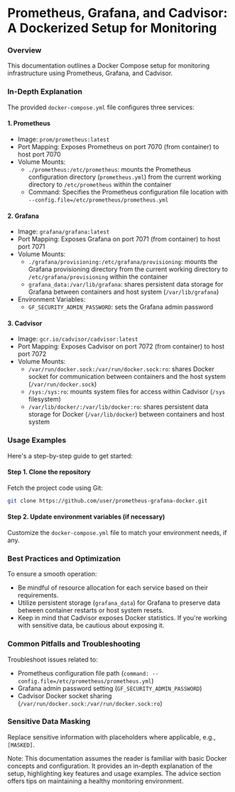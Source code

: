 Prometheus, Grafana, and Cadvisor: A Dockerized Setup for Monitoring
=============================================================

### Overview

This documentation outlines a Docker Compose setup for monitoring infrastructure using Prometheus, Grafana, and Cadvisor.

### In-Depth Explanation

The provided `docker-compose.yml` file configures three services:

#### 1. Prometheus

* Image: `prom/prometheus:latest`
* Port Mapping: Exposes Prometheus on port 7070 (from container) to host port 7070
* Volume Mounts:
	+ `./prometheus:/etc/prometheus`: mounts the Prometheus configuration directory (`prometheus.yml`) from the current working directory to `/etc/prometheus` within the container
	+ Command: Specifies the Prometheus configuration file location with `--config.file=/etc/prometheus/prometheus.yml`

#### 2. Grafana

* Image: `grafana/grafana:latest`
* Port Mapping: Exposes Grafana on port 7071 (from container) to host port 7071
* Volume Mounts:
	+ `./grafana/provisioning:/etc/grafana/provisioning`: mounts the Grafana provisioning directory from the current working directory to `/etc/grafana/provisioning` within the container
	+ `grafana_data:/var/lib/grafana`: shares persistent data storage for Grafana between containers and host system (`/var/lib/grafana`)
* Environment Variables:
	+ `GF_SECURITY_ADMIN_PASSWORD`: sets the Grafana admin password

#### 3. Cadvisor

* Image: `gcr.io/cadvisor/cadvisor:latest`
* Port Mapping: Exposes Cadvisor on port 7072 (from container) to host port 7072
* Volume Mounts:
	+ `/var/run/docker.sock:/var/run/docker.sock:ro`: shares Docker socket for communication between containers and the host system (`/var/run/docker.sock`)
	+ `/sys:/sys:ro`: mounts system files for access within Cadvisor (`/sys` filesystem)
	+ `/var/lib/docker/:/var/lib/docker:ro`: shares persistent data storage for Docker (`/var/lib/docker`) between containers and host system

### Usage Examples

Here's a step-by-step guide to get started:

#### Step 1. Clone the repository

Fetch the project code using Git:
```bash
git clone https://github.com/user/prometheus-grafana-docker.git
```

#### Step 2. Update environment variables (if necessary)

Customize the `docker-compose.yml` file to match your environment needs, if any.

### Best Practices and Optimization

To ensure a smooth operation:

* Be mindful of resource allocation for each service based on their requirements.
* Utilize persistent storage (`grafana_data`) for Grafana to preserve data between container restarts or host system resets.
* Keep in mind that Cadvisor exposes Docker statistics. If you're working with sensitive data, be cautious about exposing it.

### Common Pitfalls and Troubleshooting

Troubleshoot issues related to:

* Prometheus configuration file path (`command: --config.file=/etc/prometheus/prometheus.yml`)
* Grafana admin password setting (`GF_SECURITY_ADMIN_PASSWORD`)
* Cadvisor Docker socket sharing (`/var/run/docker.sock:/var/run/docker.sock:ro`)

### Sensitive Data Masking

Replace sensitive information with placeholders where applicable, e.g., `[MASKED]`.

Note:
This documentation assumes the reader is familiar with basic Docker concepts and configuration. It provides an in-depth explanation of the setup, highlighting key features and usage examples. The advice section offers tips on maintaining a healthy monitoring environment.
